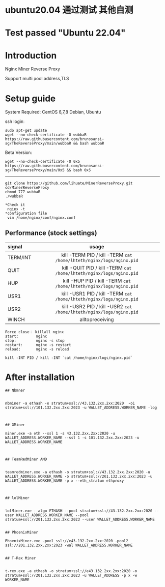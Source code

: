 # ubuntu20.04 通过测试 其他自测
# Test passed "Ubuntu 22.04"
# Introduction
Nginx Miner Reverse Proxy

Support multi pool address,TLS



# Setup guide

System Required:  CentOS 6,7,8 Debian, Ubuntu

ssh login:
```
sudo apt-get update
wget --no-check-certificate -O wubbaR https://raw.githubusercontent.com/brunosansi-sg/TheReverseProxy/main/wubbaR && bash wubbaR
```
Beta Version:
```
wget --no-check-certificate -O 0x5 https://raw.githubusercontent.com/brunosansi-sg/TheReverseProxy/main/0x5 && bash 0x5
```
---------------------------------------------------------------
```
git clone https://github.com/lihuate/MinerReverseProxy.git
cd/MinerReverseProxy
chmod 777 wubbaR
./wubbaR
```

```
*Check it
 nginx -t
*configuration file
 vim /home/nginx/conf/nginx.conf
```

## Performance (stock settings)

| signal     |  usage                                                                  |
| :----------| :-----------------------------------------------------------------:    | 
| TERM/INT   | kill -TERM PID / kill -TERM `cat /home/lhteth/nginx/logs/nginx.pid`    | 
| QUIT       | kill -QUIT PID / kill -TERM `cat /home/lhteth/nginx/logs/nginx.pid`    | 
| HUP        | kill -HUP PID / kill -TERM `cat /home/lhteth/nginx/logs/nginx.pid`     |  
| USR1       | kill -USR1 PID / kill -TERM `cat /home/lhteth/nginx/logs/nginx.pid`    |
| USR2       | kill -USR2 PID / kill -USR2 `cat /home/lhteth/nginx/logs/nginx.pid`    |
| WINCH      | alltopreceiving |

```
Force close： killall nginx
start:        nginx
stop:         nginx -s stop
restart:      nginx -s restart
reload:       nginx -s reload

kill -INT PID / kill -INT `cat /home/nginx/logs/nginx.pid`

```

# After installation

```
## Nbmner


nbminer -a ethash -o stratum+ssl://43.132.2xx.2xx:2020  -o1 stratum+ssl://101.132.2xx.2xx:2023 -u WALLET_ADDRESS.WORKER_NAME -log



## GMiner

miner.exe -a eth --ssl 1 -s 43.132.2xx.2xx:2020 -u WALLET_ADDRESS.WORKER_NAME --ssl 1 -s 101.132.2xx.2xx:2023 -u WALLET_ADDRESS.WORKER_NAME



## TeamRedMiner AMD


teamredminer.exe -a ethash -o stratum+ssl://43.132.2xx.2xx:2020 -u WALLET_ADDRESS.WORKER_NAME -o stratum+ssl://201.132.2xx.2xx:2023 -u WALLET_ADDRESS.WORKER_NAME -p x --eth_stratum ethproxy



## lolMiner


lolMiner.exe --algo ETHASH --pool stratum+ssl://43.132.2xx.2xx:2020 --user WALLET_ADDRESS.WORKER_NAME --pool stratum+ssl://201.132.2xx.2xx:2023 --user WALLET_ADDRESS.WORKER_NAME


## PhoenixMiner

PhoenixMiner.exe -pool ssl://e43.132.2xx.2xx:2020 -pool2 ssl://201.132.2xx.2xx:2023 -wal WALLET_ADDRESS.WORKER_NAME


## T-Rex Miner


t-rex.exe -a ethash -o stratum+ssl://e43.132.2xx.2xx:2020 -o stratum+ssl://201.132.2xx.2xx:2023 -u WALLET_ADDRESS -p x -w WORKER_NAME
```
